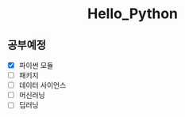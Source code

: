 <h1 align="center">Hello_Python</h1>

## 공부예정
- [x] 파이썬 모듈 <br>
- [ ] 패키지 <br>
- [ ] 데이터 사이언스 <br>
- [ ] 머신러닝 <br>
- [ ] 딥러닝

<br><br>

